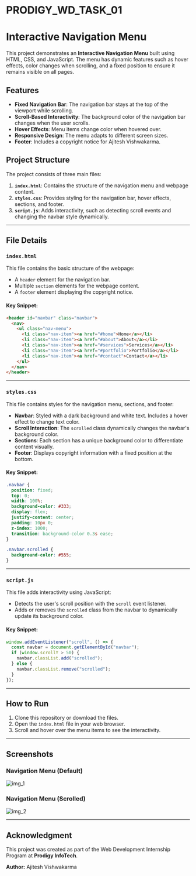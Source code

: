 # PRODIGY_WD_TASK_01

# Interactive Navigation Menu

This project demonstrates an **Interactive Navigation Menu** built using HTML, CSS, and JavaScript. The menu has dynamic features such as hover effects, color changes when scrolling, and a fixed position to ensure it remains visible on all pages.

## Features

- **Fixed Navigation Bar**: The navigation bar stays at the top of the viewport while scrolling.
- **Scroll-Based Interactivity**: The background color of the navigation bar changes when the user scrolls.
- **Hover Effects**: Menu items change color when hovered over.
- **Responsive Design**: The menu adapts to different screen sizes.
- **Footer**: Includes a copyright notice for Ajitesh Vishwakarma.

## Project Structure

The project consists of three main files:

1. **`index.html`**: Contains the structure of the navigation menu and webpage content.
2. **`styles.css`**: Provides styling for the navigation bar, hover effects, sections, and footer.
3. **`script.js`**: Adds interactivity, such as detecting scroll events and changing the navbar style dynamically.

---

## File Details

### `index.html`

This file contains the basic structure of the webpage:

- A `header` element for the navigation bar.
- Multiple `section` elements for the webpage content.
- A `footer` element displaying the copyright notice.

#### Key Snippet:
```html
<header id="navbar" class="navbar">
  <nav>
    <ul class="nav-menu">
      <li class="nav-item"><a href="#home">Home</a></li>
      <li class="nav-item"><a href="#about">About</a></li>
      <li class="nav-item"><a href="#services">Services</a></li>
      <li class="nav-item"><a href="#portfolio">Portfolio</a></li>
      <li class="nav-item"><a href="#contact">Contact</a></li>
    </ul>
  </nav>
</header>
```

---

### `styles.css`

This file contains styles for the navigation menu, sections, and footer:

- **Navbar**: Styled with a dark background and white text. Includes a hover effect to change text color.
- **Scroll Interaction**: The `scrolled` class dynamically changes the navbar's background color.
- **Sections**: Each section has a unique background color to differentiate content visually.
- **Footer**: Displays copyright information with a fixed position at the bottom.

#### Key Snippet:
```css
.navbar {
  position: fixed;
  top: 0;
  width: 100%;
  background-color: #333;
  display: flex;
  justify-content: center;
  padding: 10px 0;
  z-index: 1000;
  transition: background-color 0.3s ease;
}

.navbar.scrolled {
  background-color: #555;
}
```

---

### `script.js`

This file adds interactivity using JavaScript:

- Detects the user's scroll position with the `scroll` event listener.
- Adds or removes the `scrolled` class from the navbar to dynamically update its background color.

#### Key Snippet:
```javascript
window.addEventListener("scroll", () => {
  const navbar = document.getElementById("navbar");
  if (window.scrollY > 50) {
    navbar.classList.add("scrolled");
  } else {
    navbar.classList.remove("scrolled");
  }
});
```

---

## How to Run

1. Clone this repository or download the files.
2. Open the `index.html` file in your web browser.
3. Scroll and hover over the menu items to see the interactivity.

---

## Screenshots

### Navigation Menu (Default)
![img_1](https://github.com/user-attachments/assets/5952b5fc-a669-4164-9cb2-96fd7db193fc)


### Navigation Menu (Scrolled)
![img_2](https://github.com/user-attachments/assets/d0f422c3-ea1b-420f-ae04-d24ff497f1c2)


---

## Acknowledgment

This project was created as part of the Web Development Internship Program at **Prodigy InfoTech**.

**Author:** Ajitesh Vishwakarma  






